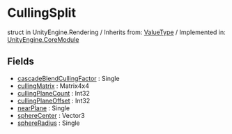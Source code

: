 # CullingSplit
struct in UnityEngine.Rendering
 / Inherits from: <a href="https://docs.unity3d.com/6000.0/Documentation/ScriptReference/ValueType.html" target="_blank">ValueType</a> / Implemented in: <a href="https://docs.unity3d.com/6000.0/Documentation/ScriptReference/UnityEngine.CoreModule.html" target="_blank">UnityEngine.CoreModule</a>
## Fields
- <a href="https://docs.unity3d.com/6000.0/Documentation/ScriptReference/CullingSplit-cascadeBlendCullingFactor.html" target="_blank">cascadeBlendCullingFactor</a> : Single
- <a href="https://docs.unity3d.com/6000.0/Documentation/ScriptReference/CullingSplit-cullingMatrix.html" target="_blank">cullingMatrix</a> : Matrix4x4
- <a href="https://docs.unity3d.com/6000.0/Documentation/ScriptReference/CullingSplit-cullingPlaneCount.html" target="_blank">cullingPlaneCount</a> : Int32
- <a href="https://docs.unity3d.com/6000.0/Documentation/ScriptReference/CullingSplit-cullingPlaneOffset.html" target="_blank">cullingPlaneOffset</a> : Int32
- <a href="https://docs.unity3d.com/6000.0/Documentation/ScriptReference/CullingSplit-nearPlane.html" target="_blank">nearPlane</a> : Single
- <a href="https://docs.unity3d.com/6000.0/Documentation/ScriptReference/CullingSplit-sphereCenter.html" target="_blank">sphereCenter</a> : Vector3
- <a href="https://docs.unity3d.com/6000.0/Documentation/ScriptReference/CullingSplit-sphereRadius.html" target="_blank">sphereRadius</a> : Single
